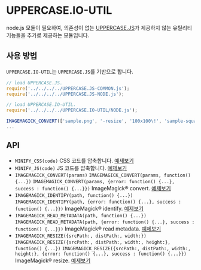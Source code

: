 # UPPERCASE.IO-UTIL
node.js 모듈이 필요하여, 의존성이 없는 [UPPERCASE.JS](https://github.com/Hanul/UPPERCASE.JS)가 제공하지 않는 유틸리티 기능들을 추가로 제공하는 모듈입니다.

## 사용 방법
`UPPERCASE.IO-UTIL`는 `UPPERCASE.JS`를 기반으로 합니다.

```javascript
// load UPPERCASE.JS.
require('../../../../UPPERCASE.JS-COMMON.js');
require('../../../../UPPERCASE.JS-NODE.js');

// load UPPERCASE.IO-UTIL.
require('../../../../UPPERCASE.IO-UTIL/NODE.js');

IMAGEMAGICK_CONVERT(['sample.png', '-resize', '100x100\!', 'sample-square.png']);
...
```

## API
* `MINIFY_CSS(code)` CSS 코드를 압축합니다. [예제보기](https://github.com/UPPERCASE-Series/UPPERCASE.IO/blob/master/EXAMPLES/UTIL/NODE/MINIFY/MINIFY_CSS.js)
* `MINIFY_JS(code)` JS 코드를 압축합니다. [예제보기](https://github.com/UPPERCASE-Series/UPPERCASE.IO/blob/master/EXAMPLES/UTIL/NODE/MINIFY/MINIFY_JS.js)
* `IMAGEMAGICK_CONVERT(params)` `IMAGEMAGICK_CONVERT(params, function() {...})` `IMAGEMAGICK_CONVERT(params, {error: function() {...}, success : function() {...}})`  ImageMagick® convert. [예제보기](https://github.com/UPPERCASE-Series/UPPERCASE.IO/blob/master/EXAMPLES/UTIL/NODE/IMAGEMAGICK/IMAGEMAGICK_CONVERT.js)
* `IMAGEMAGICK_IDENTIFY(path, function() {...})` `IMAGEMAGICK_IDENTIFY(path, {error: function() {...}, success : function() {...}})` ImageMagick® identify. [예제보기](https://github.com/UPPERCASE-Series/UPPERCASE.IO/blob/master/EXAMPLES/UTIL/NODE/IMAGEMAGICK/IMAGEMAGICK_IDENTIFY.js)
* `IMAGEMAGICK_READ_METADATA(path, function() {...})` `IMAGEMAGICK_READ_METADATA(path, {error: function() {...}, success : function() {...}})` ImageMagick® read metadata. [예제보기](https://github.com/UPPERCASE-Series/UPPERCASE.IO/blob/master/EXAMPLES/UTIL/NODE/IMAGEMAGICK/IMAGEMAGICK_READ_METADATA.js)
* `IMAGEMAGICK_RESIZE({srcPath:, distPath:, width:})` `IMAGEMAGICK_RESIZE({srcPath:, distPath:, width:, height:}, function() {...})` `IMAGEMAGICK_RESIZE({srcPath:, distPath:, width:, height:}, {error: function() {...}, success : function() {...}})` ImageMagick® resize. [예제보기](https://github.com/UPPERCASE-Series/UPPERCASE.IO/blob/master/EXAMPLES/UTIL/NODE/IMAGEMAGICK/.js)
